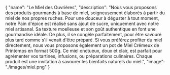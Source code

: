 {
  "name": "Le Miel des Ouvrières",
  "description": "Nous vous proposons des produits gourmands à base de miel, soigneusement élaborés à partir du miel de nos propres ruches. Pour une douceur à déguster à tout moment, notre Pain d'épice est réalisé sans ajout de sucre, uniquement avec notre miel artisanal. Sa texture moelleuse et son goût authentique en font une gourmandise idéale. De plus, il se congèle parfaitement, pour être savouré plus tard comme s'il venait d'être préparé. Si vous préférez profiter du miel directement, nous vous proposons également un pot de Miel Crémeux de Printemps en format 500g. Ce miel onctueux, doux et clair, est parfait pour agrémenter vos tartines, infusions, ou préparations culinaires. Chaque produit est une invitation à savourer les bienfaits naturels du miel.",
  "image": "./images/miel.png"
}